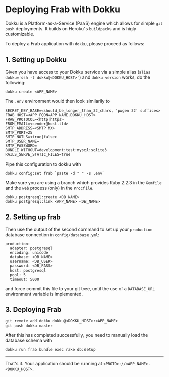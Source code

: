 # Deploying Frab with Dokku

Dokku is a Platform-as-a-Service (PaaS) engine which allows for simple `git push` deployments.
It builds on Heroku's `buildpack`s and is higly customizable.

To deploy a Frab application with `dokku`, please proceed as follows:

## 1. Setting up Dokku

Given you have access to your Dokku service via a simple alias (`alias dokku='ssh -t dokku@<DOKKU_HOST>'`) and `dokku version` works, do the following:

```
dokku create <APP_NAME>
```

The `.env` environment would then look similarily to

```
SECRET_KEY_BASE=<should_be_longer_than_32_chars, 'pwgen 32' suffices>
FRAB_HOST=<APP_FQDN=APP_NAME.DOKKU_HOST>
FRAB_PROTOCOL=<http|https>
FROM_EMAIL=<sender@host.tld>
SMTP_ADDRESS=<SMTP MX>
SMTP_PORT=25
SMTP_NOTLS=<true|false>
SMTP_USER_NAME=
SMTP_PASSWORD=
BUNDLE_WITHOUT=development:test:mysql:sqlite3
RAILS_SERVE_STATIC_FILES=true
```

Pipe this configuration to dokku with

    dokku config:set frab `paste -d " " -s .env`

Make sure you are using a branch which provides Ruby 2.2.3 in the `Gemfile` and the `web` process (only) in the `Procfile`.

```
dokku postgresql:create <DB_NAME>
dokku postgresql:link <APP_NAME> <DB_NAME>
```

## 2. Setting up frab

Then use the output of the second command to set up your `production` database connection in `config/database.yml`:

```
production:
  adapter: postgresql
  encoding: unicode
  database: <DB_NAME>
  username: <DB_USER>
  password: <DB_PASS>
  host: postgresql
  pool: 5
  timeout: 5000
```

and force commit this file to your git tree, until the use of a `DATABASE_URL` environment variable is implemented.

## 3. Deploying Frab

    git remote add dokku dokku@<DOKKU_HOST>:<APP_NAME>
    git push dokku master

After this has completed successfully, you need to manually load the database schema with

    dokku run frab bundle exec rake db:setup

---

That's it. Your application should be running at `<PROTO>://<APP_NAME>.<DOKKU_HOST>`.
